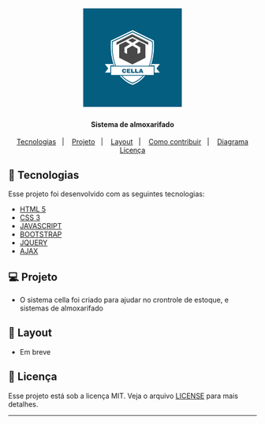 <h1 align="center">
    <img alt="CELLA" title="#CELLA" src="https://github.com/IamThiago-IT/Cella/blob/master/img/SenaiLogo3_2_20.png" width="200px" />
</h1>
<h4 align="center">
   Sistema de almoxarifado
</h4>
<p align="center">
  <a href="#rocket-tecnologias">Tecnologias</a>&nbsp;&nbsp;&nbsp;|&nbsp;&nbsp;&nbsp;
  <a href="#-projeto">Projeto</a>&nbsp;&nbsp;&nbsp;|&nbsp;&nbsp;&nbsp;
  <a href="#-layout">Layout</a>&nbsp;&nbsp;&nbsp;|&nbsp;&nbsp;&nbsp;
  <a href="#-como-contribuir">Como contribuir</a>&nbsp;&nbsp;&nbsp;|&nbsp;&nbsp;&nbsp;
  <a href="#memo-licença">Diagrama</a>
  <a href="#memo-licença">Licença</a>
</p>

## :rocket: Tecnologias

Esse projeto foi desenvolvido com as seguintes tecnologias:

- [HTML 5](https://html.com/)
- [CSS 3](http://www.css3.info/)
- [JAVASCRIPT](https://www.javascript.com/)
- [BOOTSTRAP](https://blog.getbootstrap.com/2016/07/25/bootstrap-3-3-7-released/)
- [JQUERY](https://jquery.com/)
- [AJAX](https://pt.wikipedia.org/wiki/Ajax_(programa%C3%A7%C3%A3o))

## 💻 Projeto

- O sistema cella foi criado para ajudar no crontrole de estoque, e sistemas de almoxarifado

## 🔖 Layout

- Em breve

## :memo: Licença

Esse projeto está sob a licença MIT. Veja o arquivo [LICENSE](LICENSE.md) para mais detalhes.

---
